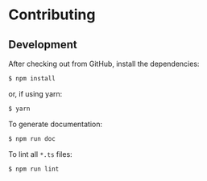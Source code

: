 # Contributing

## Development

After checking out from GitHub, install the dependencies:

```bash
$ npm install
```
or, if using yarn:

```bash
$ yarn
```

To generate documentation:

```bash
$ npm run doc
```

To lint all `*.ts` files:

```bash
$ npm run lint
```
